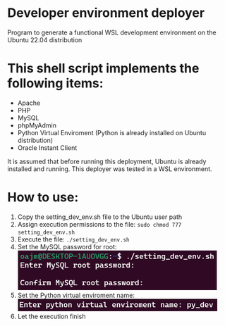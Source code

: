# Developer environment deployer
Program to generate a functional WSL development environment on the Ubuntu 22.04 distribution

<h1>This shell script implements the following items:</h1>

<ul>
    <li>Apache</li>
    <li>PHP</li>
    <li>MySQL</li>
    <li>phpMyAdmin</li>
    <li>Python Virtual Enviroment (Python is already installed on Ubuntu distribution)</li>
    <li>Oracle Instant Client</li>
</ul>

It is assumed that before running this deployment, Ubuntu is already installed and running. This deployer was tested in a WSL environment.

<h1>How to use:</h1>
<ol>
    <li>Copy the setting_dev_env.sh file to the Ubuntu user path</li>
    <li>Assign execution permissions to the file: <code>sudo chmod 777 setting_dev_env.sh</code></li>
    <li>Execute the file: <code>./setting_dev_env.sh</code></li>
    <li>Set the MySQL password for root:</li>
        <img src="inc\mysqlrootpsw.png">
    <li>Set the Python virtual enviroment name:</li>
        <img src="inc\pyenvname.png">
    <li>Let the execution finish</li>
    
</ol>